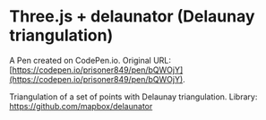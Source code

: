 # Three.js + delaunator (Delaunay triangulation)

A Pen created on CodePen.io. Original URL: [https://codepen.io/prisoner849/pen/bQWOjY](https://codepen.io/prisoner849/pen/bQWOjY).

Triangulation of a set of points with Delaunay triangulation.
Library: https://github.com/mapbox/delaunator
